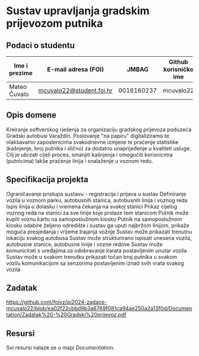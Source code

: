 

# Sustav upravljanja gradskim prijevozom putnika

## Podaci o studentu

Ime i prezime | E-mail adresa (FOI) | JMBAG | Github korisničko ime
------------  | ------------------- | ----- | ---------------------
Mateo Čuvalo  | mcuvalo22@student.foi.hr | 0016160237 | mcuvalo22


## Opis domene
Kreiranje softverskog rješenja za organizaciju gradskog prijevoza poduzeća Gradski autobusi Varaždin. Poslovanje "na papiru" digitaliziramo te olakšavamo zaposlenicima svakodnevne izmjene te praćenje statistike (kašnjenje, broj putnika i slično) za dodatno unaprijeđenje u kvaliteti usluge. Cilj je ubrzati cijeli proces, smanjiti kašnjenja i omogućiti korisnicima (putnicima) lakše praćenje linija i snalaženje u voznom redu.

## Specifikacija projekta
Ograničavanje pristupa sustavu - registracija i prijava u sustav
Definiranje vozila u voznom parku, autobusnih stanica, autobusnih linija i voznog reda
Ispis linija u dolasku i vremena čekanja na svakoj stanici
Prikaz cijelog voznog reda na stanici za sve linije koje prolaze tom stanicom
Putnik može kupiti voznu kartu na samoposlužnom kiosku
Putnik na samoposlužnom kiosku odabire željeno odredište i sustav ga uputi najbržom linijom, prikaže moguća presjedanja i vrijeme trajanja vožnje
Sustav može prikazati trenutnu lokaciju svakog autobusa
Sustav može strukturirano ispisati unesena vozila, autobusne stanice, autobusne linije i vozne redove
Sustav može komunicirati s uređajima za odobravanje karata postavljenim unutar vozila
Sustav može u svakom trenutku prikazati točan broj putnika u svakom vozilu komunikacijom sa senzorima postavljenim iznad svih vrata svakog vozila

## Zadatak
https://github.com/foivz/pi2024-zadace-mcuvalo22/blob/ea02f22cbbd9b3a6769f081ca94ae250a2a13f0d/Documentation/Zadatak%20-%20Gradski%20prijevoz.pdf

## Resursi
Svi resursi nalaze se u mapi _Documentation_.
